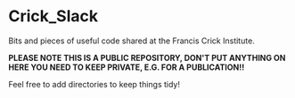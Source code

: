 # Crick_Slack
Bits and pieces of useful code shared at the Francis Crick Institute. 

**PLEASE NOTE THIS IS A PUBLIC REPOSITORY, DON'T PUT ANYTHING ON HERE YOU NEED TO KEEP PRIVATE, E.G. FOR A PUBLICATION!!**

Feel free to add directories to keep things tidy!
